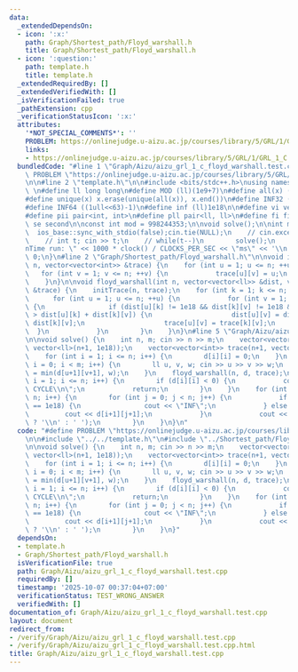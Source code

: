 ```yaml
---
data:
  _extendedDependsOn:
  - icon: ':x:'
    path: Graph/Shortest_path/Floyd_warshall.h
    title: Graph/Shortest_path/Floyd_warshall.h
  - icon: ':question:'
    path: template.h
    title: template.h
  _extendedRequiredBy: []
  _extendedVerifiedWith: []
  _isVerificationFailed: true
  _pathExtension: cpp
  _verificationStatusIcon: ':x:'
  attributes:
    '*NOT_SPECIAL_COMMENTS*': ''
    PROBLEM: https://onlinejudge.u-aizu.ac.jp/courses/library/5/GRL/1/GRL_1_C
    links:
    - https://onlinejudge.u-aizu.ac.jp/courses/library/5/GRL/1/GRL_1_C
  bundledCode: "#line 1 \"Graph/Aizu/aizu_grl_1_c_floyd_warshall.test.cpp\"\n#define\
    \ PROBLEM \"https://onlinejudge.u-aizu.ac.jp/courses/library/5/GRL/1/GRL_1_C\"\
    \n\n#line 2 \"template.h\"\n\n#include <bits/stdc++.h>\nusing namespace std;\n\
    \ \n#define ll long long\n#define MOD (ll)(1e9+7)\n#define all(x) (x).begin(),(x).end()\n\
    #define unique(x) x.erase(unique(all(x)), x.end())\n#define INF32 ((1ull<<31)-1)\n\
    #define INF64 ((1ull<<63)-1)\n#define inf (ll)1e18\n\n#define vi vector<int>\n\
    #define pii pair<int, int>\n#define pll pair<ll, ll>\n#define fi first\n#define\
    \ se second\n\nconst int mod = 998244353;\n\nvoid solve();\n\nint main(){\n  \
    \  ios_base::sync_with_stdio(false);cin.tie(NULL);\n    // cin.exceptions(cin.failbit);\n\
    \    // int t; cin >> t;\n    // while(t--)\n        solve();\n    cerr << \"\\\
    nTime run: \" << 1000 * clock() / CLOCKS_PER_SEC << \"ms\" << '\\n';\n    return\
    \ 0;\n}\n#line 2 \"Graph/Shortest_path/Floyd_warshall.h\"\n\nvoid initTrace(int\
    \ n, vector<vector<int>> &trace) {\n    for (int u = 1; u <= n; ++u) {\n     \
    \   for (int v = 1; v <= n; ++v) {\n            trace[u][v] = u;\n        }\n\
    \    }\n}\n\nvoid floyd_warshall(int n, vector<vector<ll>> &dist, vector<vector<int>>\
    \ &trace) {\n    initTrace(n, trace);\n    for (int k = 1; k <= n; ++k) {\n  \
    \      for (int u = 1; u <= n; ++u) {\n            for (int v = 1; v <= n; ++v)\
    \ {\n                if (dist[u][k] != 1e18 && dist[k][v] != 1e18 && dist[u][v]\
    \ > dist[u][k] + dist[k][v]) {\n                    dist[u][v] = dist[u][k] +\
    \ dist[k][v];\n                    trace[u][v] = trace[k][v];\n              \
    \  }\n            }\n        }\n    }\n}\n#line 5 \"Graph/Aizu/aizu_grl_1_c_floyd_warshall.test.cpp\"\
    \n\nvoid solve() {\n    int n, m; cin >> n >> m;\n    vector<vector<ll>> d(n+1,\
    \ vector<ll>(n+1, 1e18));\n    vector<vector<int>> trace(n+1, vector<int>(n+1));\n\
    \    for (int i = 1; i <= n; i++) {\n        d[i][i] = 0;\n    }\n    for (int\
    \ i = 0; i < m; i++) {\n        ll u, v, w; cin >> u >> v >> w;\n        d[u+1][v+1]\
    \ = min(d[u+1][v+1], w);\n    }\n    floyd_warshall(n, d, trace);\n    for (int\
    \ i = 1; i <= n; i++) {\n        if (d[i][i] < 0) {\n            cout << \"NEGATIVE\
    \ CYCLE\\n\";\n            return;\n        }\n    }\n    for (int i = 0; i <\
    \ n; i++) {\n        for (int j = 0; j < n; j++) {\n            if (d[i+1][j+1]\
    \ == 1e18) {\n                cout << \"INF\";\n            } else {\n       \
    \         cout << d[i+1][j+1];\n            }\n            cout << (j == n - 1\
    \ ? '\\n' : ' ');\n        }\n    }\n}\n"
  code: "#define PROBLEM \"https://onlinejudge.u-aizu.ac.jp/courses/library/5/GRL/1/GRL_1_C\"\
    \n\n#include \"../../template.h\"\n#include \"../Shortest_path/Floyd_warshall.h\"\
    \n\nvoid solve() {\n    int n, m; cin >> n >> m;\n    vector<vector<ll>> d(n+1,\
    \ vector<ll>(n+1, 1e18));\n    vector<vector<int>> trace(n+1, vector<int>(n+1));\n\
    \    for (int i = 1; i <= n; i++) {\n        d[i][i] = 0;\n    }\n    for (int\
    \ i = 0; i < m; i++) {\n        ll u, v, w; cin >> u >> v >> w;\n        d[u+1][v+1]\
    \ = min(d[u+1][v+1], w);\n    }\n    floyd_warshall(n, d, trace);\n    for (int\
    \ i = 1; i <= n; i++) {\n        if (d[i][i] < 0) {\n            cout << \"NEGATIVE\
    \ CYCLE\\n\";\n            return;\n        }\n    }\n    for (int i = 0; i <\
    \ n; i++) {\n        for (int j = 0; j < n; j++) {\n            if (d[i+1][j+1]\
    \ == 1e18) {\n                cout << \"INF\";\n            } else {\n       \
    \         cout << d[i+1][j+1];\n            }\n            cout << (j == n - 1\
    \ ? '\\n' : ' ');\n        }\n    }\n}"
  dependsOn:
  - template.h
  - Graph/Shortest_path/Floyd_warshall.h
  isVerificationFile: true
  path: Graph/Aizu/aizu_grl_1_c_floyd_warshall.test.cpp
  requiredBy: []
  timestamp: '2025-10-07 00:37:04+07:00'
  verificationStatus: TEST_WRONG_ANSWER
  verifiedWith: []
documentation_of: Graph/Aizu/aizu_grl_1_c_floyd_warshall.test.cpp
layout: document
redirect_from:
- /verify/Graph/Aizu/aizu_grl_1_c_floyd_warshall.test.cpp
- /verify/Graph/Aizu/aizu_grl_1_c_floyd_warshall.test.cpp.html
title: Graph/Aizu/aizu_grl_1_c_floyd_warshall.test.cpp
---
```


